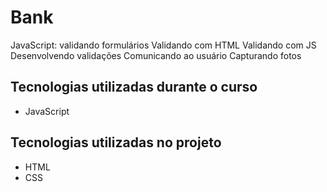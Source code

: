 # Bank
JavaScript: validando formulários
Validando com HTML
Validando com JS
Desenvolvendo validações
Comunicando ao usuário
Capturando fotos

## Tecnologias utilizadas durante o curso
* JavaScript

## Tecnologias utilizadas no projeto
* HTML
* CSS
